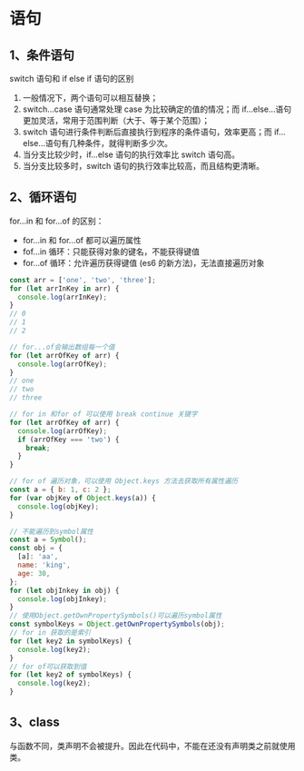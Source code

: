 # 语句

## 1、条件语句

switch 语句和 if else if 语句的区别

1. 一般情况下，两个语句可以相互替换；
2. switch…case 语句通常处理 case 为比较确定的值的情况；而 if…else…语句更加灵活，常用于范围判断（大于、等于某个范围）；
3. switch 语句进行条件判断后直接执行到程序的条件语句，效率更高；而 if…else…语句有几种条件，就得判断多少次。
4. 当分支比较少时，if…else 语句的执行效率比 switch 语句高。
5. 当分支比较多时，switch 语句的执行效率比较高，而且结构更清晰。

## 2、循环语句

for...in 和 for...of 的区别：

- for...in 和 for...of 都可以遍历属性
- fof...in 循环：只能获得对象的键名，不能获得键值
- for...of 循环：允许遍历获得键值 (es6 的新方法)，无法直接遍历对象

```js
const arr = ['one', 'two', 'three'];
for (let arrInKey in arr) {
  console.log(arrInKey);
}
// 0
// 1
// 2

// for...of会输出数组每一个值
for (let arrOfKey of arr) {
  console.log(arrOfKey);
}
// one
// two
// three

// for in 和for of 可以使用 break continue 关键字
for (let arrOfKey of arr) {
  console.log(arrOfKey);
  if (arrOfKey === 'two') {
    break;
  }
}

// for of 遍历对象，可以使用 Object.keys 方法去获取所有属性遍历
const a = { b: 1, c: 2 };
for (var objKey of Object.keys(a)) {
  console.log(objKey);
}

// 不能遍历到symbol属性
const a = Symbol();
const obj = {
  [a]: 'aa',
  name: 'king',
  age: 30,
};
for (let objInkey in obj) {
  console.log(objInkey);
}
// 使用Object.getOwnPropertySymbols()可以遍历symbol属性
const symbolKeys = Object.getOwnPropertySymbols(obj);
// for in 获取的是索引
for (let key2 in symbolKeys) {
  console.log(key2);
}
// for of可以获取到值
for (let key2 of symbolKeys) {
  console.log(key2);
}
```

## 3、class

与函数不同，类声明不会被提升。因此在代码中，不能在还没有声明类之前就使用类。